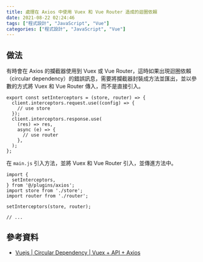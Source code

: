 ```yaml
---
title: 處理在 Axios 中使用 Vuex 和 Vue Router 造成的迴圈依賴
date: 2021-08-22 02:24:46
tags: ["程式設計", "JavaScript", "Vue"]
categories: ["程式設計", "JavaScript", "Vue"]
---
```


## 做法

有時會在 Axios 的攔截器使用到 Vuex 或 Vue Router，這時如果出現迴圈依賴（circular dependency）的錯誤訊息，需要將攔截器封裝成方法並匯出，並以參數的方式將 Vuex 和 Vue Router 傳入，而不是直接引入。

```JS
export const setInterceptors = (store, router) => {
  client.interceptors.request.use((config) => {
    // use store
  });
  client.interceptors.response.use(
    (res) => res,
    async (e) => {
      // use router
    },
  );
};
```

在 `main.js` 引入方法，並將 Vuex 和 Vue Router 引入，並傳進方法中。

```JS
import {
  setInterceptors,
} from '@/plugins/axios';
import store from './store';
import router from './router';

setInterceptors(store, router);

// ...
```

## 參考資料

- [Vuejs | Circular Dependency | Vuex + API + Axios](https://qiita.com/yo_instead_what/items/df886c6baed88252654c)
